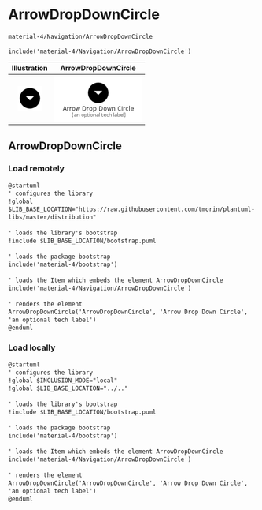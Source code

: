 # ArrowDropDownCircle


```text
material-4/Navigation/ArrowDropDownCircle
```

```text
include('material-4/Navigation/ArrowDropDownCircle')
```



| Illustration | ArrowDropDownCircle |
| :---: | :---: |
| ![illustration for Illustration](../../material-4/Navigation/ArrowDropDownCircle.png) | ![illustration for ArrowDropDownCircle](../../material-4/Navigation/ArrowDropDownCircle.Local.png) |




## ArrowDropDownCircle

### Load remotely
```plantuml
@startuml
' configures the library
!global $LIB_BASE_LOCATION="https://raw.githubusercontent.com/tmorin/plantuml-libs/master/distribution"

' loads the library's bootstrap
!include $LIB_BASE_LOCATION/bootstrap.puml

' loads the package bootstrap
include('material-4/bootstrap')

' loads the Item which embeds the element ArrowDropDownCircle
include('material-4/Navigation/ArrowDropDownCircle')

' renders the element
ArrowDropDownCircle('ArrowDropDownCircle', 'Arrow Drop Down Circle', 'an optional tech label')
@enduml
```

### Load locally
```plantuml
@startuml
' configures the library
!global $INCLUSION_MODE="local"
!global $LIB_BASE_LOCATION="../.."

' loads the library's bootstrap
!include $LIB_BASE_LOCATION/bootstrap.puml

' loads the package bootstrap
include('material-4/bootstrap')

' loads the Item which embeds the element ArrowDropDownCircle
include('material-4/Navigation/ArrowDropDownCircle')

' renders the element
ArrowDropDownCircle('ArrowDropDownCircle', 'Arrow Drop Down Circle', 'an optional tech label')
@enduml
```

